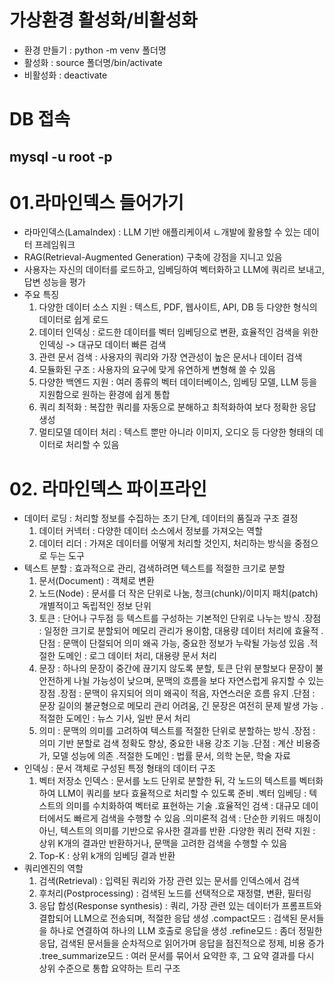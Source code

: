 # 가상환경 활성화/비활성화
- 환경 만들기 : python -m venv 폴더명
- 활성화 : source 폴더명/bin/activate
- 비활성화 : deactivate  

# DB 접속
mysql -u root -p
--------------------------------------------------------------------------------------------------------------
# 01.라마인덱스 들어가기
- 라마인덱스(LamaIndex) : LLM 기반 애플리케이셔 ㄴ개발에 활용할 수 있는 데이터 프레임워크
- RAG(Retrieval-Augmented Generation) 구축에 강점을 지니고 있음
- 사용자는 자신의 데이터를 로드하고, 임베딩하여 벡터화하고 LLM에 쿼리르 보내고, 답변 성능을 평가
- 주요 특징
  1. 다양한 데이터 소스 지원 : 텍스트, PDF, 웹사이트, API, DB 등 다양한 형식의 데이터로 쉽게 로드
  2. 데이터 인덱싱 : 로드한 데이터를 벡터 임베딩으로 변환, 효율적인 검색을 위한 인덱싱 -> 대규모 데이터 빠른 검색
  3. 관련 문서 검색 : 사용자의 쿼리와 가장 연관성이 높은 문서나 데이터 검색
  4. 모듈화된 구조 : 사용자의 요구에 맞게 유연하게 변형해 쓸 수 있음
  5. 다양한 백엔드 지원 : 여러 종류의 벡터 데이터베이스, 임베딩 모델, LLM 등을 지원함으로 원하는 환경에 쉽게 통합
  6. 쿼리 최적화 : 복잡한 쿼리를 자동으로 분해하고 최적화하여 보다 정확한 응답 생성
  7. 멀티모델 데이터 처리 : 텍스트 뿐만 아니라 이미지, 오디오 등 다양한 형태의 데이터로 처리할 수 있음
# 02. 라마인덱스 파이프라인
- 데이터 로딩 : 처리할 정보를 수집하는 초기 단계, 데이터의 품질과 구조 결정
  1. 데이터 커넥터 : 다양한 데이터 소스에서 정보를 가져오는 역할
  2. 데이터 리더 : 가져온 데이터를 어떻게 처리할 것인지, 처리하는 방식을 중점으로 두는 도구
- 텍스트 분할 : 효과적으로 관리, 검색하려면 텍스트를 적절한 크기로 분할
  1. 문서(Document) : 객체로 변환
  2. 노드(Node) : 문서를 더 작은 단위로 나눔, 청크(chunk)/이미지 패치(patch) 개별적이고 독립적인 정보 단위
  3. 토큰 : 단어나 구두점 등 텍스트를 구성하는 기본적인 단위로 나누는 방식
      .장점 : 일정한 크기로 분할되어 메모리 관리가 용이함, 대용량 데이터 처리에 효율적
      .단점 : 문맥이 단절되어 의미 왜곡 가능, 중요한 정보가 누락될 가능성 있음
      .적절한 도메인 : 로그 데이터 처리, 대용량 문서 처리
  4. 문장 : 하나의 문장이 중간에 끊기지 않도록 분할, 토큰 단위 분할보다 문장이 불안전하게 나뉠 가능성이 낮으며, 문맥의 흐름을 보다 자연스럽게 유지할 수 있는 장점
      .장점 : 문맥이 유지되어 의미 왜곡이 적음, 자연스러운 흐름 유지
      .단점 : 문장 길이의 불균형으로 메모리 관리 어려움, 긴 문장은 여전히 문제 발생 가능
      .적절한 도메인 : 뉴스 기사, 일반 문서 처리
  5. 의미 : 문맥의 의미를 고려하여 텍스트를 적절한 단위로 분할하는 방식
      .장점 : 의미 기반 분할로 검색 정확도 향상, 중요한 내용 강조 기능
      .단점 : 계산 비용증가, 모델 성능에 의존
      .적절한 도메인 : 법률 문서, 의학 논문, 학술 자료
- 인덱싱 : 문서 객체로 구성된 특정 형태의 데이터 구조
  1. 벡터 저장소 인덱스 : 문서를 노드 단위로 분할한 뒤, 각 노드의 텍스트를 벡터화하여 LLM이 쿼리를 보다 효율적으로 처리할 수 있도록 준비
      .벡터 임베딩 : 텍스트의 의미를 수치화하여 벡터로 표현하는 기술
        .효율적인 검색 : 대규모 데이터에서도 빠르게 검색을 수행할 수 있음
        .의미론적 검색 : 단순한 키워드 매칭이 아닌, 텍스트의 의미를 기반으로 유사한 결과를 반환
        .다양한 쿼리 전략 지원 : 상위 K개의 결과만 반환하거나, 문맥을 고려한 검색을 수행할 수 있음
  2. Top-K : 상위 k개의 임베딩 결과 반환
- 쿼리엔진의 역할
  1. 검색(Retrieval) : 입력된 쿼리와 가장 관련 있는 문서를 인덱스에서 검색
  2. 후처리(Postprocessing) : 검색된 노드를 선택적으로 재정렬, 변환, 필터링
  3. 응답 합성(Response synthesis) : 쿼리, 가장 관련 있는 데이터가 프롬프트와 결합되어 LLM으로 전송되며, 적절한 응답 생성
    .compact모드 : 검색된 문서들을 하나로 연결하여 하나의 LLM 호출로 응답을 생성
    .refine모드 : 좀더 정밀한 응답, 검색된 문서들을 순차적으로 읽어가며 응답을 점진적으로 정제, 비용 증가
    .tree_summarize모드 : 여러 문서를 묶어서 요약한 후, 그 요약 결과를 다시 상위 수준으로 통합 요약하는 트리 구조